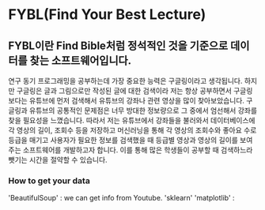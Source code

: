 # FYBL(Find Your Best Lecture)
## FYBL이란 Find Bible처럼 정석적인 것을 기준으로 데이터를 찾는 소프트웨어입니다.
연구 동기
프로그래밍을 공부하는데 가장 중요한 능력은 구글링이라고 생각됩니다. 하지만 구글링은 글과 그림으로만 작성된 글에 대한 검색이라 저는 항상 공부하면서 구글링보다는 유튜브에 먼저 검색해서 유튜브의 강좌나 관련 영상을 많이 찾아보았습니다. 구글링과 유튜브의 공통적인 문제점은 너무 방대한 정보량으로 그 중에서 엄선해서 강좌를 찾을 필요성을 느꼈습니다. 따라서 저는 유튜브에서 강좌들을 불러와서 데이터베이스에 각 영상의 길이, 조회수 등을 저장하고 머신러닝을 통해 각 영상의 조회수와 좋아요 수로 등급을 매기고 사용자가 필요한 정보를 검색했을 때 등급별 영상과 영상의 길이를 보여주는 소프트웨어를 개발하고자 합니다. 이를 통해 많은 학생들이 공부할 때 검색하느라 뺏기는 시간을 절약할 수 있습니다.

### How to get your data
'BeautifulSoup' : we can get info from Youtube.
'sklearn' 
'matplotlib' : 

